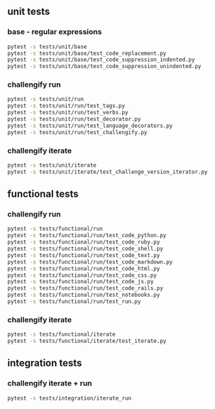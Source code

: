 
## unit tests

### base - regular expressions

``` bash
pytest -s tests/unit/base
pytest -s tests/unit/base/test_code_replacement.py
pytest -s tests/unit/base/test_code_suppression_indented.py
pytest -s tests/unit/base/test_code_suppression_unindented.py
```

### challengify run

``` bash
pytest -s tests/unit/run
pytest -s tests/unit/run/test_tags.py
pytest -s tests/unit/run/test_verbs.py
pytest -s tests/unit/run/test_decorator.py
pytest -s tests/unit/run/test_language_decorators.py
pytest -s tests/unit/run/test_challengify.py
```

### challengify iterate

``` bash
pytest -s tests/unit/iterate
pytest -s tests/unit/iterate/test_challenge_version_iterator.py
```

## functional tests

### challengify run

``` bash
pytest -s tests/functional/run
pytest -s tests/functional/run/test_code_python.py
pytest -s tests/functional/run/test_code_ruby.py
pytest -s tests/functional/run/test_code_shell.py
pytest -s tests/functional/run/test_code_text.py
pytest -s tests/functional/run/test_code_markdown.py
pytest -s tests/functional/run/test_code_html.py
pytest -s tests/functional/run/test_code_css.py
pytest -s tests/functional/run/test_code_js.py
pytest -s tests/functional/run/test_code_rails.py
pytest -s tests/functional/run/test_notebooks.py
pytest -s tests/functional/run/test_run.py
```

### challengify iterate

``` bash
pytest -s tests/functional/iterate
pytest -s tests/functional/iterate/test_iterate.py
```

## integration tests

### challengify iterate + run

``` bash
pytest -s tests/integration/iterate_run
```
